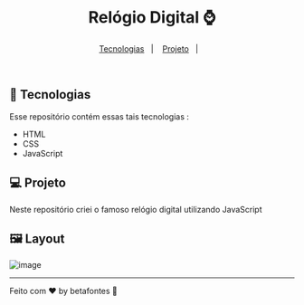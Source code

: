 <h1 align="center">Relógio Digital ⌚</h1>

<p align="center">
  <a href="#-tecnologias">Tecnologias</a>&nbsp;&nbsp;&nbsp;|&nbsp;&nbsp;&nbsp;
  <a href="#-projeto">Projeto</a>&nbsp;&nbsp;&nbsp;|&nbsp;&nbsp;&nbsp;
</p>

<br>

## 🚀 Tecnologias

Esse repositório contém essas tais tecnologias :

- HTML
- CSS
- JavaScript

## 💻 Projeto

Neste repositório criei o famoso relógio digital utilizando JavaScript


## 🖼️ Layout


![image](https://user-images.githubusercontent.com/70981960/183305070-bbd6abba-2ac3-4ce4-a8c3-350aed1517c6.png)










<hr>

Feito com ♥ by betafontes :wave: 
